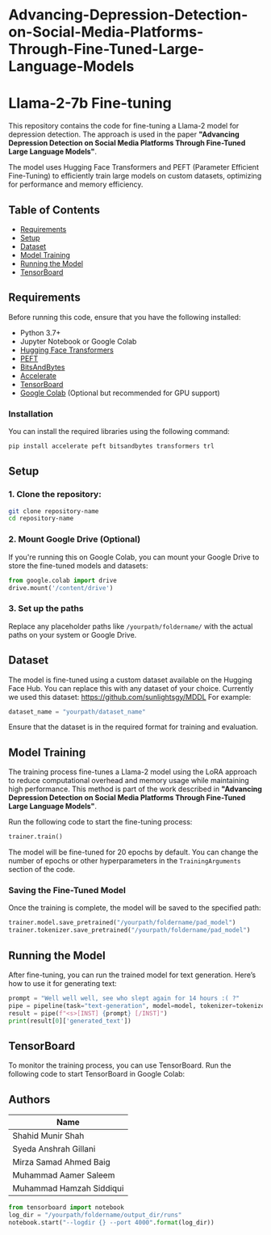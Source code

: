 # Advancing-Depression-Detection-on-Social-Media-Platforms-Through-Fine-Tuned-Large-Language-Models

# Llama-2-7b Fine-tuning

This repository contains the code for fine-tuning a Llama-2 model for depression detection. The approach is used in the paper **"Advancing Depression Detection on Social Media Platforms Through Fine-Tuned Large Language Models"**.

The model uses Hugging Face Transformers and PEFT (Parameter Efficient Fine-Tuning) to efficiently train large models on custom datasets, optimizing for performance and memory efficiency.

## Table of Contents

- [Requirements](#requirements)
- [Setup](#setup)
- [Dataset](#dataset)
- [Model Training](#model-training)
- [Running the Model](#running-the-model)
- [TensorBoard](#tensorboard)

## Requirements

Before running this code, ensure that you have the following installed:

- Python 3.7+
- Jupyter Notebook or Google Colab
- [Hugging Face Transformers](https://huggingface.co/transformers/)
- [PEFT](https://github.com/huggingface/peft)
- [BitsAndBytes](https://github.com/facebookresearch/bitsandbytes)
- [Accelerate](https://huggingface.co/docs/accelerate)
- [TensorBoard](https://www.tensorflow.org/tensorboard)
- [Google Colab](https://colab.research.google.com/) (Optional but recommended for GPU support)

### Installation

You can install the required libraries using the following command:

```bash
pip install accelerate peft bitsandbytes transformers trl
```

## Setup

### 1. Clone the repository:

```bash
git clone repository-name
cd repository-name
```

### 2. Mount Google Drive (Optional)

If you're running this on Google Colab, you can mount your Google Drive to store the fine-tuned models and datasets:

```python
from google.colab import drive
drive.mount('/content/drive')
```

### 3. Set up the paths

Replace any placeholder paths like `/yourpath/foldername/` with the actual paths on your system or Google Drive.

## Dataset

The model is fine-tuned using a custom dataset available on the Hugging Face Hub. You can replace this with any dataset of your choice.
Currently we used this dataset: https://github.com/sunlightsgy/MDDL
For example:
```python
dataset_name = "yourpath/dataset_name"
```

Ensure that the dataset is in the required format for training and evaluation.

## Model Training

The training process fine-tunes a Llama-2 model using the LoRA approach to reduce computational overhead and memory usage while maintaining high performance. This method is part of the work described in **"Advancing Depression Detection on Social Media Platforms Through Fine-Tuned Large Language Models"**.

Run the following code to start the fine-tuning process:

```python
trainer.train()
```

The model will be fine-tuned for 20 epochs by default. You can change the number of epochs or other hyperparameters in the `TrainingArguments` section of the code.

### Saving the Fine-Tuned Model

Once the training is complete, the model will be saved to the specified path:

```python
trainer.model.save_pretrained("/yourpath/foldername/pad_model")
trainer.tokenizer.save_pretrained("/yourpath/foldername/pad_model")
```

## Running the Model

After fine-tuning, you can run the trained model for text generation. Here’s how to use it for generating text:

```python
prompt = "Well well well, see who slept again for 14 hours :( ?"
pipe = pipeline(task="text-generation", model=model, tokenizer=tokenizer, max_length=2000)
result = pipe(f"<s>[INST] {prompt} [/INST]")
print(result[0]['generated_text'])
```

## TensorBoard

To monitor the training process, you can use TensorBoard. Run the following code to start TensorBoard in Google Colab:

## Authors

| **Name**                           |
|------------------------------------|
| Shahid Munir Shah                  |
| Syeda Anshrah Gillani               |
| Mirza Samad Ahmed Baig             |
| Muhammad Aamer Saleem              |
| Muhammad Hamzah Siddiqui           |

```python
from tensorboard import notebook
log_dir = "/yourpath/foldername/output_dir/runs"
notebook.start("--logdir {} --port 4000".format(log_dir))
```

